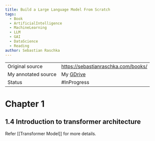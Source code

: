 ```yaml
---
title: Build a Large Language Model From Scratch
tags:
  - Book
  - ArtificialIntelligence
  - MachineLearning
  - LLM
  - GAI
  - DataScience
  - Reading
author: Sebastian Raschka
---
```


|                     |                                                                                                                                                                      |
| ------------------- | -------------------------------------------------------------------------------------------------------------------------------------------------------------------- |
| Original source     | https://sebastianraschka.com/books/                                                                                                                                  |
| My annotated source | My [GDrive]([Build_a_Large_Language_Model_From_Scratch_by_Sebastian_Raschka.pdf](https://drive.google.com/open?id=1Gp1bY91xhlfyJzBRANPHsfaOAaOUH4G4&usp=drive_copy)) |
| Status              | #InProgress                                                                                                                                                          |

# Chapter 1
## 1.4 Introduction to transformer architecture
Refer [[Transformer Model]] for more details.
